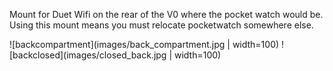 Mount for Duet Wifi on the rear of the V0 where the pocket watch would be. Using this mount means you must relocate pocketwatch somewhere else.

![backcompartment](images/back_compartment.jpg | width=100)
![backclosed](images/closed_back.jpg | width=100)